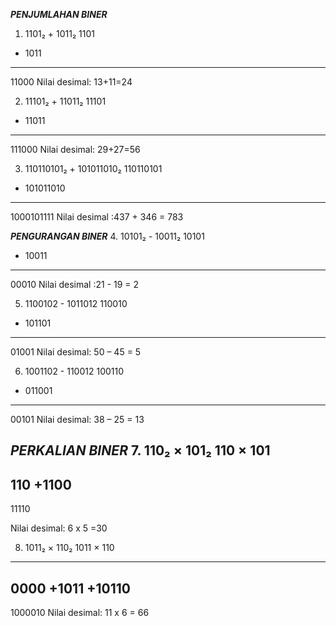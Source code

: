 ***PENJUMLAHAN BINER***  
1.  1101₂ + 1011₂
      1101
+ 1011
-------
11000
Nilai desimal: 13+11=24

2. 11101₂ + 11011₂
    11101
+ 11011
-------
111000
Nilai desimal: 29+27=56

3.  110110101₂ + 101011010₂
     110110101
+ 101011010
-----------
1000101111
Nilai desimal :437 + 346 = 783

***PENGURANGAN BINER***
4. 10101₂ - 10011₂
   10101
- 10011
-------
  00010
Nilai desimal :21 - 19 = 2

5. 1100102 - 1011012
     110010
- 101101
--------
   01001
Nilai desimal:
50 – 45 = 5

6. 1001102 - 110012
     100110
- 011001
--------
   00101
Nilai desimal:
38 – 25 = 13

***PERKALIAN BINER***
7. 110₂ × 101₂
      110
× 101
----
  110
+1100
----
11110

Nilai desimal:
6 x 5 =30

8. 1011₂ × 110₂
    1011
× 110
----
  0000
+1011
+10110
----
1000010
Nilai desimal:
11 x 6 = 66
